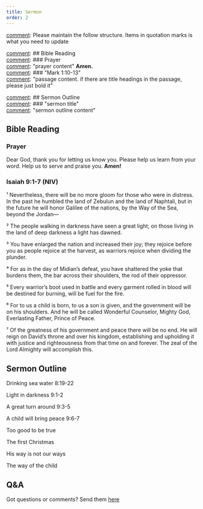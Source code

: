 ```yaml
---
title: Sermon 
order: 2
---
```


[comment]: Please maintain the follow structure. Items in quotation marks is what you need to update

[comment]: ## Bible Reading  
[comment]: ### Prayer  
[comment]: "prayer content"  **Amen.**  
[comment]:  ### "Mark 1:10-13"  
[comment]: "passage content. if there are title headings in the passage, please just bold it"  

[comment]: ## Sermon Outline  
[comment]: ### "sermon title"  
[comment]: "sermon outline content"  

[comment]: ------------------------------------------------------------------------------------
## Bible Reading
### Prayer
Dear God, thank you for letting us know you. Please help us learn from your word. Help us to serve and praise you. **Amen!**

### Isaiah 9:1-7 (NIV)


¹ Nevertheless, there will be no more gloom for those who were in distress. In the past he humbled the land of Zebulun and the land of Naphtali, but in the future he will honor Galilee of the nations, by the Way of the Sea, beyond the Jordan—

² The people walking in darkness
have seen a great light;
on those living in the land of deep darkness
a light has dawned.

³ You have enlarged the nation
and increased their joy;
they rejoice before you
as people rejoice at the harvest,
as warriors rejoice
when dividing the plunder.

⁴ For as in the day of Midian’s defeat,
you have shattered
the yoke that burdens them,
the bar across their shoulders,
the rod of their oppressor.

⁵ Every warrior’s boot used in battle
and every garment rolled in blood
will be destined for burning,
will be fuel for the fire.

⁶ For to us a child is born,
to us a son is given,
and the government will be on his shoulders.
And he will be called
Wonderful Counselor, Mighty God,
Everlasting Father, Prince of Peace.

⁷ Of the greatness of his government and peace
there will be no end.
He will reign on David’s throne
and over his kingdom,
establishing and upholding it
with justice and righteousness
from that time on and forever.
The zeal of the Lord Almighty
will accomplish this.



## Sermon Outline

Drinking sea water 8:19-22 

Light in darkness 9:1-2

A great turn around 9:3-5

A child will bring peace 9:6-7

Too good to be true 

The first Christmas 

His way is not our ways

The way of the child 



  
  
  

## Q&A
Got questions or comments? Send them [here](https://tinyurl.com/SGHACQuestionsAnswers)
